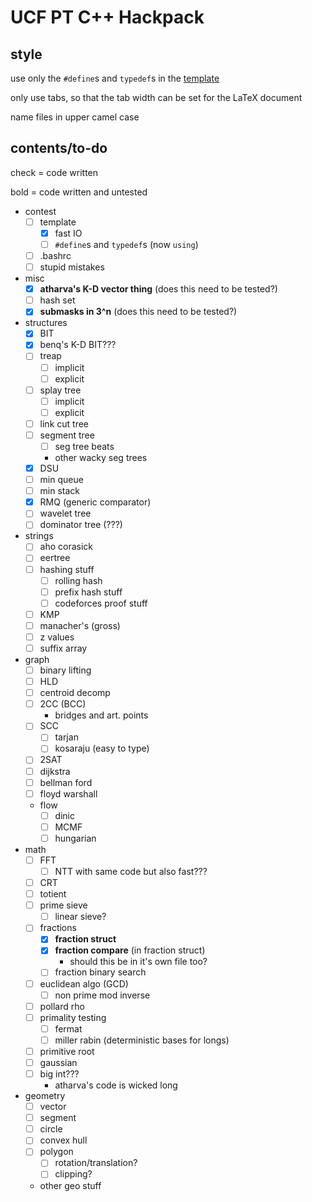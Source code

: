 # UCF PT C++ Hackpack

## style
use only the `#define`s and `typedef`s in the [template](https://github.com/ucf-programming-team/hackpack-cpp/blob/master/content/contest/template.cpp)

only use tabs, so that the tab width can be set for the LaTeX document

name files in upper camel case

## contents/to-do
check = code written

bold = code written and untested

- contest
    - [ ] template
        - [x] fast IO
        - [ ] `#define`s and `typedef`s (now `using`)
    - [ ] .bashrc
    - [ ] stupid mistakes
- misc
    - [x] **atharva's K-D vector thing** (does this need to be tested?)
    - [ ] hash set
    - [x] **submasks in 3^n** (does this need to be tested?)
- structures
    - [x] BIT
    - [x] benq's K-D BIT???
    - [ ] treap
        - [ ] implicit
        - [ ] explicit
    - [ ] splay tree
        - [ ] implicit
        - [ ] explicit
    - [ ] link cut tree
    - [ ] segment tree 
        - [ ] seg tree beats
        - other wacky seg trees
    - [x] DSU
    - [ ] min queue
    - [ ] min stack
    - [x] RMQ (generic comparator)
    - [ ] wavelet tree
    - [ ] dominator tree (???)
- strings
    - [ ] aho corasick
    - [ ] eertree
    - [ ] hashing stuff
        - [ ] rolling hash
        - [ ] prefix hash stuff
        - [ ] codeforces proof stuff
    - [ ] KMP
    - [ ] manacher's (gross)
    - [ ] z values
    - [ ] suffix array
- graph
    - [ ] binary lifting
    - [ ] HLD
    - [ ] centroid decomp
    - [ ] 2CC (BCC)
        - bridges and art. points
    - [ ] SCC
        - [ ] tarjan 
        - [ ] kosaraju (easy to type)
    - [ ] 2SAT
    - [ ] dijkstra
    - [ ] bellman ford
    - [ ] floyd warshall
    - flow
        - [ ] dinic
        - [ ] MCMF
        - [ ] hungarian
- math
    - [ ] FFT
        - [ ] NTT with same code but also fast???
    - [ ] CRT
    - [ ] totient
    - [ ] prime sieve
        - [ ] linear sieve?
    - [ ] fractions
        - [x] **fraction struct**
        - [x] **fraction compare** (in fraction struct)
            - should this be in it's own file too?
        - [ ] fraction binary search
    - [ ] euclidean algo (GCD)
        - [ ] non prime mod inverse
    - [ ] pollard rho
    - [ ] primality testing
        - [ ] fermat
        - [ ] miller rabin (deterministic bases for longs)
    - [ ] primitive root
    - [ ] gaussian
    - [ ] big int???
        - atharva's code is wicked long
- geometry
    - [ ] vector
    - [ ] segment
    - [ ] circle
    - [ ] convex hull
    - [ ] polygon
        - [ ] rotation/translation?
        - [ ] clipping?
    - other geo stuff
